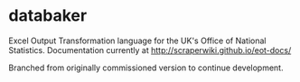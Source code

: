 # databaker
Excel Output Transformation language for the UK's Office of National Statistics. Documentation currently at http://scraperwiki.github.io/eot-docs/

Branched from originally commissioned version to continue development.

